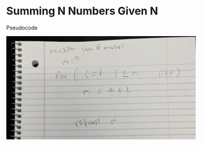 # Summing N Numbers Given N

Pseudocode
<div align="center">
  <img src="images/image1.png" width="1500px" />
</div>
